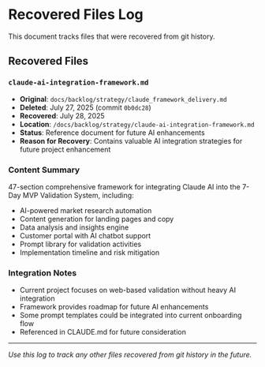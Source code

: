 # Recovered Files Log

This document tracks files that were recovered from git history.

## Recovered Files

### `claude-ai-integration-framework.md`
- **Original**: `docs/backlog/strategy/claude_framework_delivery.md`
- **Deleted**: July 27, 2025 (commit `0b0dc28`)
- **Recovered**: July 28, 2025
- **Location**: `/docs/backlog/strategy/claude-ai-integration-framework.md`
- **Status**: Reference document for future AI enhancements
- **Reason for Recovery**: Contains valuable AI integration strategies for future project enhancement

### Content Summary
47-section comprehensive framework for integrating Claude AI into the 7-Day MVP Validation System, including:
- AI-powered market research automation
- Content generation for landing pages and copy
- Data analysis and insights engine
- Customer portal with AI chatbot support
- Prompt library for validation activities
- Implementation timeline and risk mitigation

### Integration Notes
- Current project focuses on web-based validation without heavy AI integration
- Framework provides roadmap for future AI enhancements
- Some prompt templates could be integrated into current onboarding flow
- Referenced in CLAUDE.md for future consideration

---

*Use this log to track any other files recovered from git history in the future.*